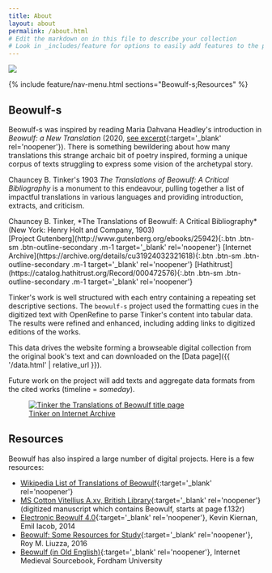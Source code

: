 ```yaml
---
title: About
layout: about
permalink: /about.html
# Edit the markdown on in this file to describe your collection
# Look in _includes/feature for options to easily add features to the page
---
```


<img src="{{ '/assets/img/ms_cotton_vitellius_a_xv_f_132r_crop.png' | relative_url }}" class="img-fluid" >

{% include feature/nav-menu.html sections="Beowulf-s;Resources" %}

## Beowulf-s

Beowulf-s was inspired by reading Maria Dahvana Headley's introduction in *Beowulf: a New Translation* (2020, [see excerpt](https://us.macmillan.com/excerpt?isbn=9780374720155){:target='_blank' rel='noopener'}).
There is something bewildering about how many translations this strange archaic bit of poetry inspired, forming a unique corpus of texts struggling to express some vision of the archetypal story.

Chauncey B. Tinker's 1903 *The Translations of Beowulf: A Critical Bibliography* is a monument to this endeavour, pulling together a list of impactful translations in various languages and providing introduction, extracts, and criticism. 

<p class="p-3 border rounded text-center" markdown="1">
Chauncey B. Tinker, *The Translations of Beowulf: A Critical Bibliography*<br>
(New York: Henry Holt and Company, 1903)<br>
[Project Gutenberg](http://www.gutenberg.org/ebooks/25942){:.btn .btn-sm .btn-outline-secondary .m-1 target='_blank' rel='noopener'}
[Internet Archive](https://archive.org/details/cu31924032321618){:.btn .btn-sm .btn-outline-secondary .m-1 target='_blank' rel='noopener'}
[Hathitrust](https://catalog.hathitrust.org/Record/000472576){:.btn .btn-sm .btn-outline-secondary .m-1 target='_blank' rel='noopener'}
</p>

Tinker's work is well structured with each entry containing a repeating set descriptive sections.
The `beowulf-s` project used the formatting cues in the digitized text with OpenRefine to parse Tinker's content into tabular data.
The results were refined and enhanced, including adding links to digitized editions of the works.

This data drives the website forming a browseable digital collection from the original book's text and can downloaded on the [Data page]({{ '/data.html' | relative_url }}).

Future work on the project will add texts and aggregate data formats from the cited works (timeline = *someday*).

<div class="text-center m-3">
    <figure class="figure feature-w-50">
        <a href="https://archive.org/details/cu31924032321618" target="_blank" rel="noopener">
            <img class="figure-img img-fluid border rounded" alt="Tinker the Translations of Beowulf title page" src="{{ '/assets/img/tinker_title.jpg' | relative_url }}" >
            <figcaption class="figure-caption">Tinker on Internet Archive</figcaption>
        </a>
    </figure>
</div>

## Resources

Beowulf has also inspired a large number of digital projects.
Here is a few resources:

- [Wikipedia List of Translations of Beowulf](https://en.wikipedia.org/wiki/List_of_translations_of_Beowulf){:target='_blank' rel='noopener'}
- [MS Cotton Vitellius A.xv, British Library](http://www.bl.uk/manuscripts/Viewer.aspx?ref=cotton_ms_vitellius_a_xv_f094r){:target='_blank' rel='noopener'} (digitized manuscript which contains Beowulf, starts at page f.132r) 
- [Electronic Beowulf 4.0](https://ebeowulf.uky.edu/){:target='_blank' rel='noopener'}, Kevin Kiernan, Emil Iacob, 2014
- [Beowulf: Some Resources for Study](https://web.utk.edu/~rliuzza/Beowulf/index.htm){:target='_blank' rel='noopener'}, Roy M. Liuzza, 2016
- [Beowulf (in Old English)](https://sourcebooks.fordham.edu/basis/beowulf-oe.asp){:target='_blank' rel='noopener'}, Internet Medieval Sourcebook, Fordham University
